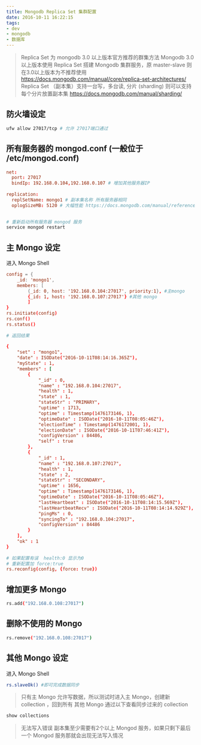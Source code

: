 ```yaml
---
title: Mongodb Replica Set 集群配置
date: 2016-10-11 16:22:15
tags: 
- dev
- mongodb 
- 数据库
---
```


> Replica Set  为 mongodb 3.0 以上版本官方推荐的群集方法
Mongodb 3.0 以上版本使用 Replica Set 搭建 Mongodb 集群服务，原 master-slave 则在3.0以上版本为不推荐使用
https://docs.mongodb.com/manual/core/replica-set-architectures/
Replica Set （副本集）支持一台写，多台读, 分片 (sharding) 则可以支持每个分片放置副本集 https://docs.mongodb.com/manual/sharding/


## 防火墙设定
<!-- more -->
``` bash
ufw allow 27017/tcp # 允许 27017端口通过
```

## 所有服务器的 mongod.conf (一般位于 /etc/mongod.conf)
``` conf
net:
  port: 27017
  bindIp: 192.168.0.104,192.168.0.107 # 增加其他服务器IP
   
replication:
  replSetName: mongo1 # 副本集名称 所有服务器相同
  oplogSizeMB: 5120 # 大幅性能 https://docs.mongodb.com/manual/reference/configuration-options/#replication-options
   
```

``` bash
# 重新启动所有服务器 mongod 服务
service mongod restart
```

## 主 Mongo 设定

进入 Mongo Shell
``` conf
config = {
    _id: 'mongo1', 
    members: [
        {_id: 0, host: '192.168.0.104:27017', priority:1}, #主mongo
        {_id: 1, host: '192.168.0.107:27017'} #其他 mongo
        ]
}
rs.initiate(config)
rs.conf()
rs.status()
 
# 返回结果
 
{
    "set" : "mongo1",
    "date" : ISODate("2016-10-11T08:14:16.365Z"),
    "myState" : 1,
    "members" : [
        {
            "_id" : 0,
            "name" : "192.168.0.104:27017",
            "health" : 1,
            "state" : 1,
            "stateStr" : "PRIMARY",
            "uptime" : 1713,
            "optime" : Timestamp(1476173146, 1),
            "optimeDate" : ISODate("2016-10-11T08:05:46Z"),
            "electionTime" : Timestamp(1476172001, 1),
            "electionDate" : ISODate("2016-10-11T07:46:41Z"),
            "configVersion" : 84486,
            "self" : true
        },
        {
            "_id" : 1,
            "name" : "192.168.0.107:27017",
            "health" : 1,
            "state" : 2,
            "stateStr" : "SECONDARY",
            "uptime" : 1656,
            "optime" : Timestamp(1476173146, 1),
            "optimeDate" : ISODate("2016-10-11T08:05:46Z"),
            "lastHeartbeat" : ISODate("2016-10-11T08:14:15.569Z"),
            "lastHeartbeatRecv" : ISODate("2016-10-11T08:14:14.929Z"),
            "pingMs" : 0,
            "syncingTo" : "192.168.0.104:27017",
            "configVersion" : 84486
        }
    ],
    "ok" : 1
}
 
# 如果配置有误  health:0 显示为0
# 重新配置加 force:true
rs.reconfig(config, {force: true})
```

## 增加更多 Mongo

```bash
rs.add("192.168.0.108:27017")
```

## 删除不使用的 Mongo

``` bash
rs.remove("192.168.0.108:27017")
```

## 其他 Mongo 设定
进入 Mongo Shell

```bash
rs.slaveOk() #即可完成数据同步
```

>只有主 Mongo 允许写数据，所以测试时进入主 Mongo，创建新 collection ，回到所有 其他  Mongo 通过以下查看同步过来的 collection

``` bash
show collections
```

> 无法写入错误
副本集至少需要有2个以上 Mongod 服务，如果只剩下最后一个 Mongod 服务那就会出现无法写入情况
